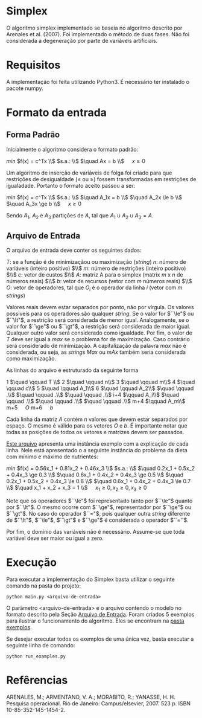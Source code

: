 # Simplex

O algoritmo simplex implementado se baseia no algoritmo descrito por Arenales et al. (2007). Foi implementado o método de duas fases. Não foi considerada a degeneração por parte de variáveis artificiais.

# Requisitos

A implementação foi feita utilizando Python3. É necessário ter instalado o pacote numpy.

# Formato da entrada

## Forma Padrão

Inicialmente o algoritmo considera o formato padrão:

$min$ $f(x) = c^Tx \\$
$s.a.: \\$
$\quad Ax = b \\$
$\quad x \ge 0$

Um algoritmo de inserção de variáveis de folga foi criado para que restrições de desigualdade ($\le$ ou $\ge$) fossem transformadas em restrições de igualadade. Portanto o formato aceito passou a ser:

$min$ $f(x) = c^Tx \\$
$s.a.: \\$
$\quad A_1x = b \\$
$\quad A_2x \le b \\$
$\quad A_3x \ge b \\$
$\quad x \ge 0$

Sendo $A_1$, $A_2$ e $A_3$ partições de $A$, tal que $A_1 \cup A_2 \cup A_3 = A$.


## Arquivo de Entrada

O arquivo de entrada deve conter os seguintes dados:

$T$: se a função é de minimizaçãou ou maximização (*string*)
$n$: número de variáveis (inteiro positivo) $\\$
$m$: número de restrições (inteiro positivo) $\\$
$c$: vetor de custos $\\$
$A$: matriz A para o simplex (matrix $m$ x $n$ de números reais) $\\$
$b$: vetor de recursos (vetor com $m$ números reais) $\\$
$O$: vetor de operadores, tal que $O_i$ é o operador da linha $i$ (vetor com $m$ *strings*)

Valores reais devem estar separados por ponto, não por vírgula. Os valores possiveis para os operadores são qualquer *string*. Se o valor for $``\le"$ ou $``\lt"$, a restrição será considerada de menor igual. Analogamente, se o valor for $``\ge"$ ou $``\gt"$, a restrição será considerada de maior igual. Qualquer outro valor será considerado como igualdade. Por fim, o valor de $T$ deve ser igual a $max$ se o problema for de maximização. Caso contrário será considerado de minimização. A capitalização da palavra $max$ não é considerada, ou seja, as *strings* $Max$ ou $mAx$ também seria considerada como maximização.

As linhas do arquivo é estruturado da seguinte forma

1 $\quad \qquad T \\$
2 $\quad \qquad n\\$
3 $\quad \qquad m\\$
4 $\quad \qquad c\\$
5 $\quad \qquad A_1\\$
6 $\quad \qquad A_2\\$
$\quad \qquad .\\$
$\quad \qquad .\\$
$\quad \qquad .\\$
i+4 $\qquad A_i\\$
$\quad \qquad .\\$
$\quad \qquad .\\$
$\quad \qquad .\\$
m+4 $\qquad A_m\\$
m+5 $\quad O$
m+6 $\quad b$

Cada linha da matriz $A$ contém $n$ valores que devem estar separados por espaço. O mesmo é válido para os vetores $O$ e $b$. É importante notar que todas as posições de todos os vetores e matrizes devem ser passados.

[Este arquivo](arquivo_exemplo.txt) apresenta uma instância exemplo com a explicação de cada linha. Nele está apresentado o a seguinte instância do problema da dieta com mínimo e máximo de nutrientes:

$min$ $f(x) = 0.56x_1 + 0.81x_2 + 0.46x_3 \\$
$s.a.: \\$
$\quad 0.2x_1 + 0.5x_2 + 0.4x_3 \ge 0.3 \\$
$\quad 0.6x_1 + 0.4x_2 + 0.4x_3 \ge 0.5 \\$
$\quad 0.2x_1 + 0.5x_2 + 0.4x_3 \le 0.8 \\$
$\quad 0.6x_1 + 0.4x_2 + 0.4x_3 \le 0.7 \\$
$\quad x_1 + x_2 + x_3 = 1 \\$
$\quad x_1 \ge 0, x_2 \ge 0, x_3 \ge 0$

Note que os operadores $``\le"$ foi representado tanto por $``\le"$ quanto por $``\lt"$. O mesmo ocorre com $``\ge"$, representador por $``\ge"$ ou $``\gt"$. No caso do operador $``="$, pois qualquer outra *string* diferente de $``\lt"$, $``\le"$, $``\gt"$ e $``\ge"$ é considerada o operador $``=''$.

Por fim, o domínio das variáveis não é necessário. Assume-se que toda variável deve ser maior ou igual a zero.

# Execução

Para executar a implementação do Simplex basta utilizar o seguinte comando na pasta do projeto:

```
python main.py <arquivo-de-entrada>
```

O parâmetro \<arquivo-de-entrada\> é o arquivo contendo o modelo no formato descrito pela Seção [Arquivo de Entrada](#arquivo-de-entrada). Foram criados 5 exemplos para ilustrar o funcionamento do algoritmo. Eles se encontram na [pasta exemplos](exemplos).

Se desejar executar todos os exemplos de uma única vez, basta executar a seguinte linha de comando:

```
python run_examples.py
```


# Refêrencias

ARENALES, M.; ARMENTANO, V. A.; MORABITO, R.; YANASSE, H. H. Pesquisa operacional. Rio de Janeiro: Campus/elsevier, 2007. 523 p. ISBN 10-85-352-145-1454-2.